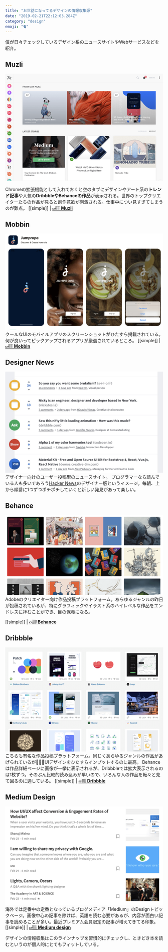 ```yaml
---
title: "お世話になってるデザインの情報収集源"
date: "2019-02-21T22:12:03.284Z"
category: "design"
emoji: "🐈"
---
```


僕が日々チェックしているデザイン系のニュースサイトやWebサービスなどを紹介。

## Muzli

![Muzli](2019-02-24-17-38-13.png)

Chromeの拡張機能として入れておくと空のタブにデザインやアート系の**トレンド記事**や人気の**DribbbleやBehanceの作品**が表示される。世界のトップクリエイターたちの作品が見ると創作意欲が刺激される。仕事中につい見すぎてしまうのが難点。
[[simple]]
| **[👉🏼 Muzli](https://muz.li/)**


## Mobbin
![Mobbin](2019-02-24-18-03-41.png)
クールなUIのモバイルアプリのスクリーンショットがひたすら掲載されている。何が良いってピックアップされるアプリが厳選されているところ。
[[simple]]
| **[👉🏼 Mobbin](https://mobbin.design/)**

## Designer News
![DesignerNews](2019-02-24-18-11-55.png)
デザイナー向けのユーザー投稿型のニュースサイト。
プログラマーなら読んでいる人も多いであろう[Hacker News](https://news.ycombinator.com/)のデザイナー版というイメージ。毎朝、上から順番に1つずつポチポチしていくと新しい発見があって楽しい。

## Behance
![Behance](2019-02-24-17-44-40.png)
Adobeのクリエイター向け作品投稿プラットフォーム。あらゆるジャンルの昨日が投稿されているが、特にグラフィックやイラスト系のハイレベルな作品をエンドレスに拝むことができ、目の保養になる。

[[simple]]
| **[👉🏼 Behance](https://www.behance.net/featured)**


## Dribbble
![Dribbble](2019-02-24-18-07-13.png)
こちらも有名な作品投稿プラットフォーム。同じくあらゆるジャンルの作品があげられているがUIデザインをひたすらインプットするのに最高。
Behanceは作品詳細ページに画像が一挙に表示されるが、Dribbbleでは拡大表示されるのは1枚ずつ。そのぶん比較的読み込みが早いので、いろんな人の作品を転々と見て回るのに適している。
[[simple]]
| **[👉🏼 Dribbble](https://dribbble.com)**


## Medium Design

![MediumDesign](2019-02-24-18-23-18.png)
海外では定番中の定番となっているブログメディア「Medium」のDesignトピックページ。画像中心の記事を除けば、英語を読む必要があるが、内容が面白い記事を読めることが多い。最近プレミアム会員限定の記事が増えてきてる印象。
[[simple]]
| **[👉🏼 Medium design](https://medium.com/topic/design)**

デザインの情報収集はこのラインナップを習慣的にチェックし、ときどき本を読むというのが個人的にとてもフィットしている。